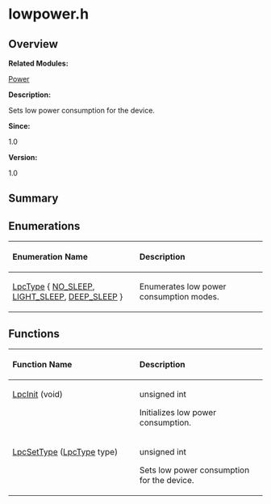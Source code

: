 # lowpower.h<a name="ZH-CN_TOPIC_0000001055515020"></a>

## **Overview**<a name="section1869520665191849"></a>

**Related Modules:**

[Power](Power.md)

**Description:**

Sets low power consumption for the device. 

**Since:**

1.0

**Version:**

1.0

## **Summary**<a name="section169206093191849"></a>

## Enumerations<a name="enum-members"></a>

<a name="table676306712191849"></a>
<table><thead align="left"><tr id="row1475797647191849"><th class="cellrowborder" valign="top" width="50%" id="mcps1.1.3.1.1"><p id="p275506765191849"><a name="p275506765191849"></a><a name="p275506765191849"></a>Enumeration Name</p>
</th>
<th class="cellrowborder" valign="top" width="50%" id="mcps1.1.3.1.2"><p id="p1430326347191849"><a name="p1430326347191849"></a><a name="p1430326347191849"></a>Description</p>
</th>
</tr>
</thead>
<tbody><tr id="row1765382937191849"><td class="cellrowborder" valign="top" width="50%" headers="mcps1.1.3.1.1 "><p id="p272459864191849"><a name="p272459864191849"></a><a name="p272459864191849"></a><a href="Power.md#gaa6139ca73fa81742134fe74345ccb748">LpcType</a> { <a href="Power.md#ggaa6139ca73fa81742134fe74345ccb748a79dbeab2cc1e9d820df3b261984ffdf9">NO_SLEEP</a>, <a href="Power.md#ggaa6139ca73fa81742134fe74345ccb748a84d5857ff1535c751c3b15fea913ae40">LIGHT_SLEEP</a>, <a href="Power.md#ggaa6139ca73fa81742134fe74345ccb748a3c282494db59c58249a6b608e20050bf">DEEP_SLEEP</a> }</p>
</td>
<td class="cellrowborder" valign="top" width="50%" headers="mcps1.1.3.1.2 "><p id="p1443940612191849"><a name="p1443940612191849"></a><a name="p1443940612191849"></a>Enumerates low power consumption modes. </p>
</td>
</tr>
</tbody>
</table>

## Functions<a name="func-members"></a>

<a name="table1310274830191849"></a>
<table><thead align="left"><tr id="row1022035574191849"><th class="cellrowborder" valign="top" width="50%" id="mcps1.1.3.1.1"><p id="p647657277191849"><a name="p647657277191849"></a><a name="p647657277191849"></a>Function Name</p>
</th>
<th class="cellrowborder" valign="top" width="50%" id="mcps1.1.3.1.2"><p id="p1341006982191849"><a name="p1341006982191849"></a><a name="p1341006982191849"></a>Description</p>
</th>
</tr>
</thead>
<tbody><tr id="row1027022897191849"><td class="cellrowborder" valign="top" width="50%" headers="mcps1.1.3.1.1 "><p id="p2106300157191849"><a name="p2106300157191849"></a><a name="p2106300157191849"></a><a href="Power.md#gac4363d7384c17fd7dcc0b70b432ca750">LpcInit</a> (void)</p>
</td>
<td class="cellrowborder" valign="top" width="50%" headers="mcps1.1.3.1.2 "><p id="p2074763651191849"><a name="p2074763651191849"></a><a name="p2074763651191849"></a>unsigned int&nbsp;</p>
<p id="p1570402203191849"><a name="p1570402203191849"></a><a name="p1570402203191849"></a>Initializes low power consumption. </p>
</td>
</tr>
<tr id="row435349728191849"><td class="cellrowborder" valign="top" width="50%" headers="mcps1.1.3.1.1 "><p id="p1130333949191849"><a name="p1130333949191849"></a><a name="p1130333949191849"></a><a href="Power.md#ga6a7b9016d6742e82a044369b3f960554">LpcSetType</a> (<a href="Power.md#gaa6139ca73fa81742134fe74345ccb748">LpcType</a> type)</p>
</td>
<td class="cellrowborder" valign="top" width="50%" headers="mcps1.1.3.1.2 "><p id="p37707211191849"><a name="p37707211191849"></a><a name="p37707211191849"></a>unsigned int&nbsp;</p>
<p id="p1762275115191849"><a name="p1762275115191849"></a><a name="p1762275115191849"></a>Sets low power consumption for the device. </p>
</td>
</tr>
</tbody>
</table>

